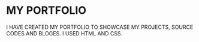 # MY PORTFOLIO

I HAVE CREATED MY PORTFOLIO TO SHOWCASE MY PROJECTS, SOURCE CODES AND BLOGES. I USED HTML AND CSS.